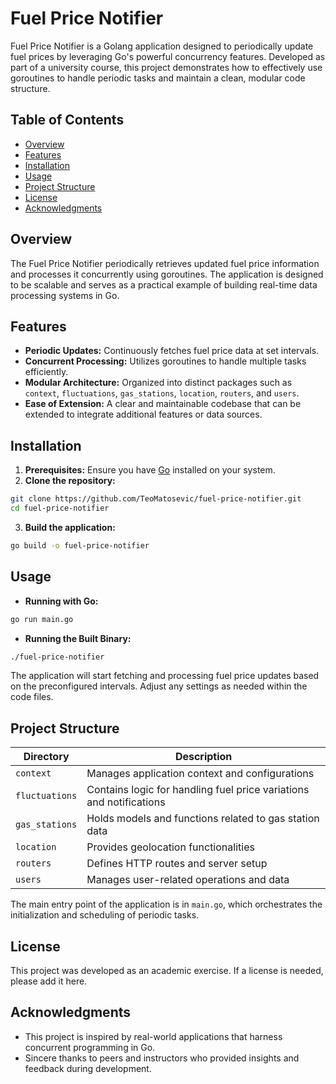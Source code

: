 # Fuel Price Notifier

Fuel Price Notifier is a Golang application designed to periodically update fuel prices by leveraging Go's powerful concurrency features. Developed as part of a university course, this project demonstrates how to effectively use goroutines to handle periodic tasks and maintain a clean, modular code structure.

## Table of Contents
- [Overview](#overview)
- [Features](#features)
- [Installation](#installation)
- [Usage](#usage)
- [Project Structure](#project-structure)
- [License](#license)
- [Acknowledgments](#acknowledgments)

## Overview
The Fuel Price Notifier periodically retrieves updated fuel price information and processes it concurrently using goroutines. The application is designed to be scalable and serves as a practical example of building real-time data processing systems in Go.

## Features
- **Periodic Updates:** Continuously fetches fuel price data at set intervals.
- **Concurrent Processing:** Utilizes goroutines to handle multiple tasks efficiently.
- **Modular Architecture:** Organized into distinct packages such as `context`, `fluctuations`, `gas_stations`, `location`, `routers`, and `users`.
- **Ease of Extension:** A clear and maintainable codebase that can be extended to integrate additional features or data sources.

## Installation
1. **Prerequisites:** Ensure you have [Go](https://golang.org/dl/) installed on your system.
2. **Clone the repository:**

```bash
git clone https://github.com/TeoMatosevic/fuel-price-notifier.git
cd fuel-price-notifier
```

3. **Build the application:**

```bash
go build -o fuel-price-notifier
```

## Usage
- **Running with Go:**

```bash
go run main.go
```

- **Running the Built Binary:**

```bash
./fuel-price-notifier
```

The application will start fetching and processing fuel price updates based on the preconfigured intervals. Adjust any settings as needed within the code files.

## Project Structure
| Directory       | Description                                                         |    
|-----------------|---------------------------------------------------------------------|
| `context`       | Manages application context and configurations                      |
| `fluctuations`  | Contains logic for handling fuel price variations and notifications |
| `gas_stations`  | Holds models and functions related to gas station data              |
| `location`      | Provides geolocation functionalities                                |
| `routers`       | Defines HTTP routes and server setup                                |
| `users`         | Manages user-related operations and data                            |

The main entry point of the application is in `main.go`, which orchestrates the initialization and scheduling of periodic tasks.

## License
This project was developed as an academic exercise. If a license is needed, please add it here.

## Acknowledgments
- This project is inspired by real-world applications that harness concurrent programming in Go.
- Sincere thanks to peers and instructors who provided insights and feedback during development.
